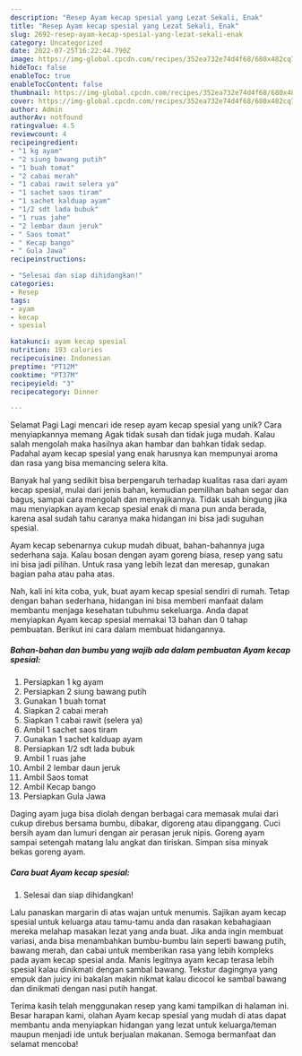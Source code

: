 ```yaml
---
description: "Resep Ayam kecap spesial yang Lezat Sekali, Enak"
title: "Resep Ayam kecap spesial yang Lezat Sekali, Enak"
slug: 2692-resep-ayam-kecap-spesial-yang-lezat-sekali-enak
category: Uncategorized
date: 2022-07-25T16:22:44.790Z
image: https://img-global.cpcdn.com/recipes/352ea732e74d4f68/680x482cq70/ayam-kecap-spesial-foto-resep-utama.jpg
hideToc: false
enableToc: true
enableTocContent: false
thumbnail: https://img-global.cpcdn.com/recipes/352ea732e74d4f68/680x482cq70/ayam-kecap-spesial-foto-resep-utama.jpg
cover: https://img-global.cpcdn.com/recipes/352ea732e74d4f68/680x482cq70/ayam-kecap-spesial-foto-resep-utama.jpg
author: Admin
authorAv: notfound
ratingvalue: 4.5
reviewcount: 4
recipeingredient:
- "1 kg ayam"
- "2 siung bawang putih"
- "1 buah tomat"
- "2 cabai merah"
- "1 cabai rawit selera ya"
- "1 sachet saos tiram"
- "1 sachet kalduap ayam"
- "1/2 sdt lada bubuk"
- "1 ruas jahe"
- "2 lembar daun jeruk"
- " Saos tomat"
- " Kecap bango"
- " Gula Jawa"
recipeinstructions:

- "Selesai dan siap dihidangkan!"
categories:
- Resep
tags:
- ayam
- kecap
- spesial

katakunci: ayam kecap spesial 
nutrition: 193 calories
recipecuisine: Indonesian
preptime: "PT12M"
cooktime: "PT37M"
recipeyield: "3"
recipecategory: Dinner

---
```



Selamat Pagi Lagi mencari ide resep ayam kecap spesial yang unik? Cara menyiapkannya memang Agak tidak susah dan tidak juga mudah. Kalau salah mengolah maka hasilnya akan hambar dan bahkan tidak sedap. Padahal ayam kecap spesial yang enak harusnya kan mempunyai aroma dan rasa yang bisa memancing selera kita.


Banyak hal yang sedikit bisa berpengaruh terhadap kualitas rasa dari ayam kecap spesial, mulai dari jenis bahan, kemudian pemilihan bahan segar dan bagus, sampai cara mengolah dan menyajikannya. Tidak usah bingung jika mau menyiapkan ayam kecap spesial enak di mana pun anda berada, karena asal sudah tahu caranya maka hidangan ini bisa jadi suguhan spesial.

Ayam kecap sebenarnya cukup mudah dibuat, bahan-bahannya juga sederhana saja. Kalau bosan dengan ayam goreng biasa, resep yang satu ini bisa jadi pilihan. Untuk rasa yang lebih lezat dan meresap, gunakan bagian paha atau paha atas.


Nah, kali ini kita coba, yuk, buat ayam kecap spesial sendiri di rumah. Tetap dengan bahan sederhana, hidangan ini bisa memberi manfaat dalam membantu menjaga kesehatan tubuhmu sekeluarga. Anda dapat menyiapkan Ayam kecap spesial memakai 13 bahan dan 0 tahap pembuatan. Berikut ini cara dalam membuat hidangannya.

<!--inarticleads1-->

##### Bahan-bahan dan bumbu yang wajib ada dalam pembuatan Ayam kecap spesial:

1. Persiapkan 1 kg ayam
1. Persiapkan 2 siung bawang putih
1. Gunakan 1 buah tomat
1. Siapkan 2 cabai merah
1. Siapkan 1 cabai rawit (selera ya)
1. Ambil 1 sachet saos tiram
1. Gunakan 1 sachet kalduap ayam
1. Persiapkan 1/2 sdt lada bubuk
1. Ambil 1 ruas jahe
1. Ambil 2 lembar daun jeruk
1. Ambil  Saos tomat
1. Ambil  Kecap bango
1. Persiapkan  Gula Jawa


Daging ayam juga bisa diolah dengan berbagai cara memasak mulai dari cukup direbus bersama bumbu, dibakar, digoreng atau dipanggang. Cuci bersih ayam dan lumuri dengan air perasan jeruk nipis. Goreng ayam sampai setengah matang lalu angkat dan tiriskan. Simpan sisa minyak bekas goreng ayam. 

<!--inarticleads2-->

##### Cara buat Ayam kecap spesial:


1. Selesai dan siap dihidangkan!

Lalu panaskan margarin di atas wajan untuk menumis. Sajikan ayam kecap spesial untuk keluarga atau tamu-tamu anda dan rasakan kebahagiaan mereka melahap masakan lezat yang anda buat. Jika anda ingin membuat variasi, anda bisa menambahkan bumbu-bumbu lain seperti bawang putih, bawang merah, dan cabai untuk memberikan rasa yang lebih kompleks pada ayam kecap spesial anda. Manis legitnya ayam kecap terasa lebih spesial kalau dinikmati dengan sambal bawang. Tekstur dagingnya yang empuk dan juicy ini bakalan makin nikmat kalau dicocol ke sambal bawang dan dinikmati dengan nasi putih hangat. 

Terima kasih telah menggunakan resep yang kami tampilkan di halaman ini. Besar harapan kami, olahan Ayam kecap spesial yang mudah di atas dapat membantu anda menyiapkan hidangan yang lezat untuk keluarga/teman maupun menjadi ide untuk berjualan makanan. Semoga bermanfaat dan selamat mencoba!
